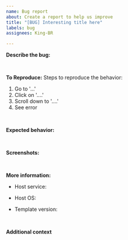 ```yaml
---
name: Bug report
about: Create a report to help us improve
title: "[BUG] Interesting title here"
labels: bug
assignees: King-BR

---
```


**Describe the bug:**
<!-- A clear and concise description of what the bug is. -->

<br>

**To Reproduce:**
Steps to reproduce the behavior:
1. Go to '...'
2. Click on '....'
3. Scroll down to '....'
4. See error

<br>

**Expected behavior:**
<!-- A clear and concise description of what you expected to happen. -->

<br>

**Screenshots:**
<!-- If applicable, add screenshots to help explain your problem. -->

<br>

**More information:**
 - Host service:
<!-- e.g. heroku, glitch, repl.it, discloud, etc... If you dont use a service you can skip this -->
 - Host OS:
<!-- e.g. windows, linux, ubuntu, etc... -->
 - Template version:
<!-- e.g. 1.0.0/1.2.1 -->

<br>

**Additional context**
<!-- Add any other context about the problem here. -->
